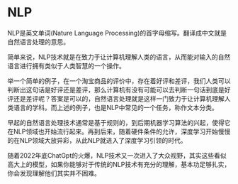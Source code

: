 # NLP

NLP是英文单词(Nature Language Processing)的首字母缩写。翻译成中文就是自然语言处理的意思。

简单来说，NLP技术就是在致力于让计算机理解人类的语言，从而能对输入的自然语言进行拥有类似于人类智慧的一个操作。

举一个简单的例子，在一个淘宝商品的评价中，存在着好评和差评，我们人类可以判断出这句话是好评还是差评，那么计算机有没有可能可以去判断一句话到底是好评还是差评呢？答案是可以的，自然语言处理就是这样一门致力于让计算机理解人类语言的学科。而上述的例子，也是NLP中常见的一个任务，称作文本分类。

早起的自然语言处理技术通常是基于规则的，到后期机器学习算法的兴起，使得它在NLP领域也开始流行起来。再到后来，随着硬件条件的允许，深度学习开始慢慢的在NLP领域大放异彩，从此NLP就进入了深度学习引领的时代。

随着2022年底ChatGpt的火爆，NLP技术又一次进入了大众视野，其实这些看似高大上的模型，如果你能够对于传统的NLP技术有充分的理解，基本功足够扎实，你会发现理解他们其实并不困难。
